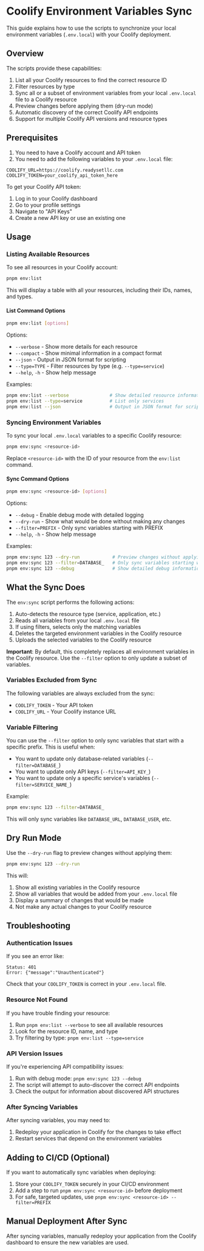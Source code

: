 # Coolify Environment Variables Sync

This guide explains how to use the scripts to synchronize your local environment variables (`.env.local`) with your Coolify deployment.

## Overview

The scripts provide these capabilities:

1. List all your Coolify resources to find the correct resource ID
2. Filter resources by type
3. Sync all or a subset of environment variables from your local `.env.local` file to a Coolify resource
4. Preview changes before applying them (dry-run mode)
5. Automatic discovery of the correct Coolify API endpoints
6. Support for multiple Coolify API versions and resource types

## Prerequisites

1. You need to have a Coolify account and API token
2. You need to add the following variables to your `.env.local` file:

```
COOLIFY_URL=https://coolify.readysetllc.com
COOLIFY_TOKEN=your_coolify_api_token_here
```

To get your Coolify API token:
1. Log in to your Coolify dashboard
2. Go to your profile settings
3. Navigate to "API Keys"
4. Create a new API key or use an existing one

## Usage

### Listing Available Resources

To see all resources in your Coolify account:

```bash
pnpm env:list
```

This will display a table with all your resources, including their IDs, names, and types.

#### List Command Options

```bash
pnpm env:list [options]
```

Options:
- `--verbose` - Show more details for each resource
- `--compact` - Show minimal information in a compact format
- `--json` - Output in JSON format for scripting
- `--type=TYPE` - Filter resources by type (e.g. `--type=service`)
- `--help`, `-h` - Show help message

Examples:
```bash
pnpm env:list --verbose               # Show detailed resource information
pnpm env:list --type=service          # List only services
pnpm env:list --json                  # Output in JSON format for scripting
```

### Syncing Environment Variables

To sync your local `.env.local` variables to a specific Coolify resource:

```bash
pnpm env:sync <resource-id>
```

Replace `<resource-id>` with the ID of your resource from the `env:list` command.

#### Sync Command Options

```bash
pnpm env:sync <resource-id> [options]
```

Options:
- `--debug` - Enable debug mode with detailed logging
- `--dry-run` - Show what would be done without making any changes
- `--filter=PREFIX` - Only sync variables starting with PREFIX
- `--help`, `-h` - Show help message

Examples:
```bash
pnpm env:sync 123 --dry-run            # Preview changes without applying them
pnpm env:sync 123 --filter=DATABASE_   # Only sync variables starting with DATABASE_
pnpm env:sync 123 --debug              # Show detailed debug information
```

## What the Sync Does

The `env:sync` script performs the following actions:

1. Auto-detects the resource type (service, application, etc.)
2. Reads all variables from your local `.env.local` file
3. If using filters, selects only the matching variables
4. Deletes the targeted environment variables in the Coolify resource
5. Uploads the selected variables to the Coolify resource

**Important**: By default, this completely replaces all environment variables in the Coolify resource. Use the `--filter` option to only update a subset of variables.

### Variables Excluded from Sync

The following variables are always excluded from the sync:
- `COOLIFY_TOKEN` - Your API token
- `COOLIFY_URL` - Your Coolify instance URL

### Variable Filtering

You can use the `--filter` option to only sync variables that start with a specific prefix. This is useful when:

- You want to update only database-related variables (`--filter=DATABASE_`)
- You want to update only API keys (`--filter=API_KEY_`)
- You want to update only a specific service's variables (`--filter=SERVICE_NAME_`)

Example:
```bash
pnpm env:sync 123 --filter=DATABASE_
```

This will only sync variables like `DATABASE_URL`, `DATABASE_USER`, etc.

## Dry Run Mode

Use the `--dry-run` flag to preview changes without applying them:

```bash
pnpm env:sync 123 --dry-run
```

This will:
1. Show all existing variables in the Coolify resource
2. Show all variables that would be added from your `.env.local` file
3. Display a summary of changes that would be made
4. Not make any actual changes to your Coolify resource

## Troubleshooting

### Authentication Issues

If you see an error like:

```
Status: 401
Error: {"message":"Unauthenticated"}
```

Check that your `COOLIFY_TOKEN` is correct in your `.env.local` file.

### Resource Not Found

If you have trouble finding your resource:

1. Run `pnpm env:list --verbose` to see all available resources
2. Look for the resource ID, name, and type
3. Try filtering by type: `pnpm env:list --type=service`

### API Version Issues

If you're experiencing API compatibility issues:

1. Run with debug mode: `pnpm env:sync 123 --debug`
2. The script will attempt to auto-discover the correct API endpoints
3. Check the output for information about discovered API structures

### After Syncing Variables

After syncing variables, you may need to:

1. Redeploy your application in Coolify for the changes to take effect
2. Restart services that depend on the environment variables

## Adding to CI/CD (Optional)

If you want to automatically sync variables when deploying:

1. Store your `COOLIFY_TOKEN` securely in your CI/CD environment
2. Add a step to run `pnpm env:sync <resource-id>` before deployment
3. For safe, targeted updates, use `pnpm env:sync <resource-id> --filter=PREFIX`

## Manual Deployment After Sync

After syncing variables, manually redeploy your application from the Coolify dashboard to ensure the new variables are used. 